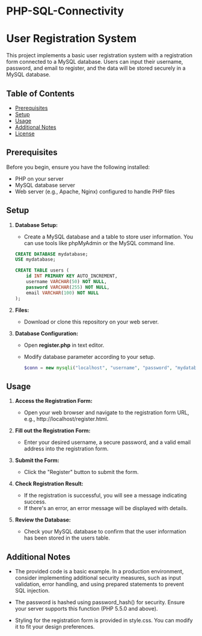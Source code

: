 # PHP-SQL-Connectivity

# User Registration System

This project implements a basic user registration system with a registration form connected to a MySQL database. Users can input their username, password, and email to register, and the data will be stored securely in a MySQL database.

## Table of Contents

- [Prerequisites](#prerequisites)
- [Setup](#setup)
- [Usage](#usage)
- [Additional Notes](#additional-notes)
- [License](#license)

## Prerequisites

Before you begin, ensure you have the following installed:

- PHP on your server
- MySQL database server
- Web server (e.g., Apache, Nginx) configured to handle PHP files

## Setup

1. **Database Setup:**

   - Create a MySQL database and a table to store user information. You can use tools like phpMyAdmin or the MySQL command line.

   ```sql
   CREATE DATABASE mydatabase;
   USE mydatabase;

   CREATE TABLE users (
       id INT PRIMARY KEY AUTO_INCREMENT,
       username VARCHAR(50) NOT NULL,
       password VARCHAR(255) NOT NULL,
       email VARCHAR(100) NOT NULL
   );

2. **Files:**
   - Download or clone this repository on your web server.
3. **Database Configuration:**
   - Open **register.php** in text editor. 
   - Modify database parameter according to your setup.
   
     ```php
     $conn = new mysqli("localhost", "username", "password", "mydatabase");

## Usage
1. **Access the Registration Form:**
    - Open your web browser and navigate to the registration form URL, e.g., http://localhost/register.html.

2. **Fill out the Registration Form:**
    - Enter your desired username, a secure password, and a valid email address into the registration form.

3. **Submit the Form:**
    - Click the "Register" button to submit the form.
  
4. **Check Registration Result:**
    - If the registration is successful, you will see a message indicating success.
    - If there's an error, an error message will be displayed with details.

5. **Review the Database:**
    - Check your MySQL database to confirm that the user information has been stored in the users table.

## Additional Notes

- The provided code is a basic example. In a production environment, consider implementing additional security measures, such as input validation, error handling, and using prepared statements to prevent SQL injection.

- The password is hashed using password_hash() for security. Ensure your server supports this function (PHP 5.5.0 and above).

- Styling for the registration form is provided in style.css. You can modify it to fit your design preferences.
